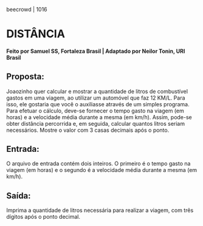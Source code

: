 beecrowd | 1016
# DISTÂNCIA 
#### Feito por Samuel SS, Fortaleza  Brasil | Adaptado por Neilor Tonin, URI  Brasil

## Proposta:

Joaozinho quer calcular e mostrar a quantidade de litros de combustível gastos em uma viagem, ao utilizar um automóvel que faz 12 KM/L. Para isso, ele gostaria que você o auxiliasse através de um simples programa. Para efetuar o cálculo, deve-se fornecer o tempo gasto na viagem (em horas) e a velocidade média durante a mesma (em km/h). Assim, pode-se obter distância percorrida e, em seguida, calcular quantos litros seriam necessários. Mostre o valor com 3 casas decimais após o ponto.

## Entrada:

O arquivo de entrada contém dois inteiros. O primeiro é o tempo gasto na viagem (em horas) e o segundo é a velocidade média durante a mesma (em km/h).

## Saída:

Imprima a quantidade de litros necessária para realizar a viagem, com três dígitos após o ponto decimal.

